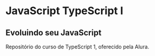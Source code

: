 # JavaScript TypeScript I

## Evoluindo seu JavaScript

Repositório do curso de TypeScript 1, oferecido pela Alura.
